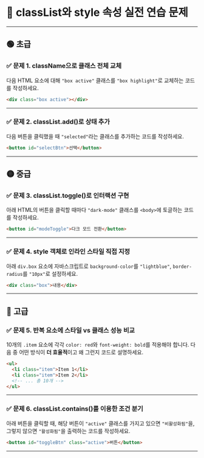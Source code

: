 # 🧪 classList와 style 속성 실전 연습 문제

---

## 🟢 초급

### ✅ 문제 1. className으로 클래스 전체 교체

다음 HTML 요소에 대해 `"box active"` 클래스를 `"box highlight"`로 교체하는 코드를 작성하세요.

```html
<div class="box active"></div>
```

---

### ✅ 문제 2. classList.add()로 상태 추가

다음 버튼을 클릭했을 때 `"selected"`라는 클래스를 추가하는 코드를 작성하세요.

```html
<button id="selectBtn">선택</button>
```

---

## 🟡 중급

### ✅ 문제 3. classList.toggle()로 인터랙션 구현

아래 HTML의 버튼을 클릭할 때마다 `"dark-mode"` 클래스를 `<body>`에 토글하는 코드를 작성하세요.

```html
<button id="modeToggle">다크 모드 전환</button>
```

---

### ✅ 문제 4. style 객체로 인라인 스타일 직접 지정

아래 `div.box` 요소에 자바스크립트로 `background-color`를 `"lightblue"`, `border-radius`를 `"10px"`로 설정하세요.

```html
<div class="box">내용</div>
```

---

## 🔴 고급

### ✅ 문제 5. 반복 요소에 스타일 vs 클래스 성능 비교

10개의 `.item` 요소에 각각 `color: red`와 `font-weight: bold`를 적용해야 합니다. 다음 중 어떤 방식이 **더 효율적**이고 왜 그런지 코드로 설명하세요.

```html
<ul>
  <li class="item">Item 1</li>
  <li class="item">Item 2</li>
  <!-- ... 총 10개 -->
</ul>
```

---

### ✅ 문제 6. classList.contains()를 이용한 조건 분기

아래 버튼을 클릭할 때, 해당 버튼이 `"active"` 클래스를 가지고 있으면 `"비활성화됨"`을, 그렇지 않으면 `"활성화됨"`을 출력하는 코드를 작성하세요.

```html
<button id="toggleBtn" class="active">버튼</button>
```

---
